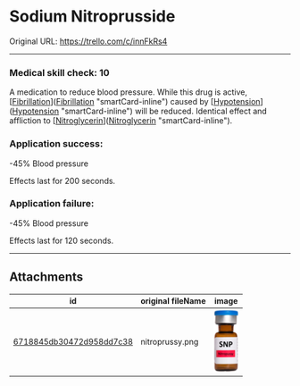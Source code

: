 # Sodium Nitroprusside

Original URL: https://trello.com/c/innFkRs4

---

### Medical skill check: 10

A medication to reduce blood pressure. While this drug is active, [[Fibrillation](../Heart/Fibrillation.md)]([Fibrillation](../Heart/Fibrillation.md) "smartCard-inline") caused by [[Hypotension](../Blood/Hypotension.md)]([Hypotension](../Blood/Hypotension.md) "smartCard-inline") will be reduced. Identical effect and affliction to [[Nitroglycerin](Nitroglycerin.md)]([Nitroglycerin](Nitroglycerin.md) "smartCard-inline").

### Application success:

\-45% Blood pressure

Effects last for 200 seconds.

### Application failure:

\-45% Blood pressure

Effects last for 120 seconds.

---

## Attachments

id | original fileName | image
---|---|---
[6718845db30472d958dd7c38](./Sodium%20Nitroprusside%20-%20Attachments/6718845db30472d958dd7c38.png) | nitroprussy.png | ![nitroprussy.png\|200](./Sodium%20Nitroprusside%20-%20Attachments/6718845db30472d958dd7c38.png)
